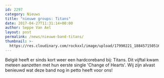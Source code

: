 ```yaml
---
id: 2297
category: Nieuws
title: "nieuwe groups: Titans"
date: 2017-04-27T11:31:14+00:00
author: Seppe Van Ael
layout: post
permalink: /news/nieuwe-band-titans/
thumbnail: >-
  https://res.cloudinary.com/rockxxl/image/upload/17990221_1884571505163852_8772461429517984238_o.jpg
---
```

België heeft er sinds kort weer een hardcoreband bij: Titans. Dit vijftal kwam meteen aanzetten met hun eerste single 'Change of Hearts'. Wij zijn alvast benieuwd wat deze band nog in petto heeft voor ons!
